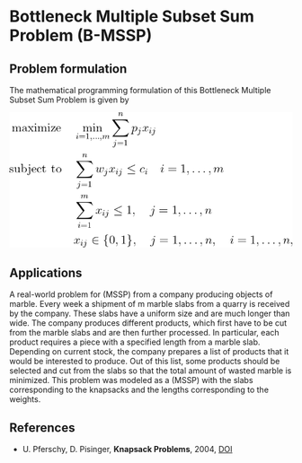 # Bottleneck Multiple Subset Sum Problem (B-MSSP)


## Problem formulation

The mathematical programming formulation of this Bottleneck Multiple Subset Sum Problem is given by

![Mathematical formulation](./problem.png)



## Applications

A real-world problem for (MSSP) from a company producing objects of marble. Every week a shipment of m marble slabs
from a quarry is received by the company. These slabs have a uniform size and are
much longer than wide. The company produces different products, which first have
to be cut from the marble slabs and are then further processed. In particular, each
product requires a piece with a specified length from a marble slab. Depending on
current stock, the company prepares a list of products that it would be interested
to produce. Out of this list, some products should be selected and cut from the
slabs so that the total amount of wasted marble is minimized. This problem was
modeled as a (MSSP) with the slabs corresponding to the knapsacks and the lengths
corresponding to the weights.



## References
+ U. Pferschy, D. Pisinger, **Knapsack Problems**, 2004, [DOI](https://doi.org/10.1007/978-3-540-24777-7)





